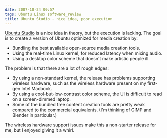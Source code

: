 ```yaml
---
date: 2007-10-24 00:57
tags: Ubuntu Linux software_review
title: Ubuntu Studio - nice idea, poor execution
---
```


[Ubuntu Studio](http://ubuntustudio.org/) is a nice idea in theory, but the
execution is lacking. The goal is to create a version of Ubuntu optimized for
media creation by:

* Bundling the best available open-source media creation tools.
* Using the real-time Linux kernel, for reduced latency when mixing audio.
* Using a desktop color scheme that doesn't make artistic people ill.

The problem is that there are a lot of rough edges:

* By using a non-standard kernel, the release has problems supporting wireless hardware, such as the wireless hardware present on my first-gen Intel Macbook.
* By using a cool-but-low-contrast color scheme, the UI is difficult to read on a screen-dimmed laptop.
* Some of the bundled free content creation tools are pretty weak compared to the commercial equivalents. (I'm thinking of GIMP and Blender in particular.)

The wireless hardware support issues make this a non-starter release for me,
but I enjoyed giving it a whirl.
